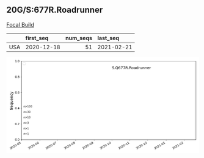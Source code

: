 

## 20G/S:677R.Roadrunner
[Focal Build](https://nextstrain.org/groups/neherlab/ncov/S.Q677R.Roadrunner?c=gt-S_677&f_country=USA)

|     | first_seq   |   num_seqs | last_seq   |
|:----|:------------|-----------:|:-----------|
| USA | 2020-12-18  |         51 | 2021-02-21 |

![Overall trends S.Q677R.Roadrunner](/overall_trends_figures/overall_trends_S.Q677R.Roadrunner.png)